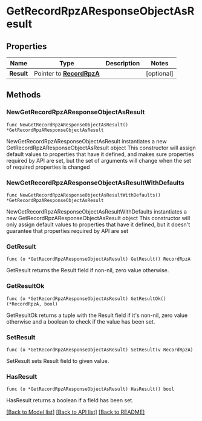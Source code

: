 # GetRecordRpzAResponseObjectAsResult

## Properties

Name | Type | Description | Notes
------------ | ------------- | ------------- | -------------
**Result** | Pointer to [**RecordRpzA**](RecordRpzA.md) |  | [optional] 

## Methods

### NewGetRecordRpzAResponseObjectAsResult

`func NewGetRecordRpzAResponseObjectAsResult() *GetRecordRpzAResponseObjectAsResult`

NewGetRecordRpzAResponseObjectAsResult instantiates a new GetRecordRpzAResponseObjectAsResult object
This constructor will assign default values to properties that have it defined,
and makes sure properties required by API are set, but the set of arguments
will change when the set of required properties is changed

### NewGetRecordRpzAResponseObjectAsResultWithDefaults

`func NewGetRecordRpzAResponseObjectAsResultWithDefaults() *GetRecordRpzAResponseObjectAsResult`

NewGetRecordRpzAResponseObjectAsResultWithDefaults instantiates a new GetRecordRpzAResponseObjectAsResult object
This constructor will only assign default values to properties that have it defined,
but it doesn't guarantee that properties required by API are set

### GetResult

`func (o *GetRecordRpzAResponseObjectAsResult) GetResult() RecordRpzA`

GetResult returns the Result field if non-nil, zero value otherwise.

### GetResultOk

`func (o *GetRecordRpzAResponseObjectAsResult) GetResultOk() (*RecordRpzA, bool)`

GetResultOk returns a tuple with the Result field if it's non-nil, zero value otherwise
and a boolean to check if the value has been set.

### SetResult

`func (o *GetRecordRpzAResponseObjectAsResult) SetResult(v RecordRpzA)`

SetResult sets Result field to given value.

### HasResult

`func (o *GetRecordRpzAResponseObjectAsResult) HasResult() bool`

HasResult returns a boolean if a field has been set.


[[Back to Model list]](../README.md#documentation-for-models) [[Back to API list]](../README.md#documentation-for-api-endpoints) [[Back to README]](../README.md)


